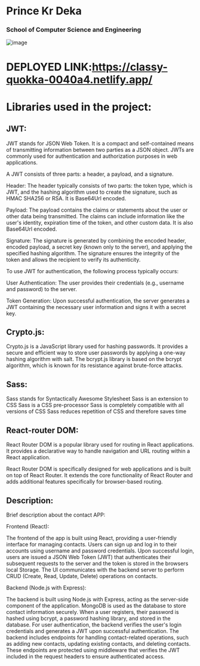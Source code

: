 # **Prince Kr Deka**                                                                                       

### School of Computer Science and Engineering

![image](https://github.com/xyzSHIvam/Terribly_Tiny_Tales_12015930/assets/116440760/6ec23bd3-3250-472a-aa34-1ed9d2597a1f)



# DEPLOYED LINK:https://classy-quokka-0040a4.netlify.app/


# **Libraries used in the project:**


## **JWT:** 

JWT stands for JSON Web Token. It is a compact and self-contained means of transmitting information between two parties as a JSON object. JWTs are commonly used for authentication and authorization purposes in web applications.

A JWT consists of three parts: a header, a payload, and a signature.

Header: The header typically consists of two parts: the token type, which is JWT, and the hashing algorithm used to create the signature, such as HMAC SHA256 or RSA. It is Base64Url encoded.

Payload: The payload contains the claims or statements about the user or other data being transmitted. The claims can include information like the user's identity, expiration time of the token, and other custom data. It is also Base64Url encoded.

Signature: The signature is generated by combining the encoded header, encoded payload, a secret key (known only to the server), and applying the specified hashing algorithm. The signature ensures the integrity of the token and allows the recipient to verify its authenticity.

To use JWT for authentication, the following process typically occurs:

User Authentication: The user provides their credentials (e.g., username and password) to the server.

Token Generation: Upon successful authentication, the server generates a JWT containing the necessary user information and signs it with a secret key.


## **Crypto.js:** 

Crypto.js is a JavaScript library used for hashing passwords. It provides a secure and efficient way to store user passwords by applying a one-way hashing algorithm with salt. The bcrypt.js library is based on the bcrypt algorithm, which is known for its resistance against brute-force attacks.

## **Sass:** 

Sass stands for Syntactically Awesome Stylesheet
Sass is an extension to CSS
Sass is a CSS pre-processor
Sass is completely compatible with all versions of CSS
Sass reduces repetition of CSS and therefore saves time

## **React-router DOM:** 

React Router DOM is a popular library used for routing in React applications. It provides a declarative way to handle navigation and URL routing within a React application.

React Router DOM is specifically designed for web applications and is built on top of React Router. It extends the core functionality of React Router and adds additional features specifically for browser-based routing.

## **Description:** 

Brief description about the contact APP:

Frontend (React):

The frontend of the app is built using React, providing a user-friendly interface for managing contacts.
Users can sign up and log in to their accounts using username and password credentials.
Upon successful login, users are issued a JSON Web Token (JWT) that authenticates their subsequent requests to the server and the token is stored in the browsers local Storage.
The UI communicates with the backend server to perform CRUD (Create, Read, Update, Delete) operations on contacts.

Backend (Node.js with Express):

The backend is built using Node.js with Express, acting as the server-side component of the application.
MongoDB is used as the database to store contact information securely.
When a user registers, their password is hashed using bcrypt, a password hashing library, and stored in the database.
For user authentication, the backend verifies the user's login credentials and generates a JWT upon successful authentication.
The backend includes endpoints for handling contact-related operations, such as adding new contacts, updating existing contacts, and deleting contacts.
These endpoints are protected using middleware that verifies the JWT included in the request headers to ensure authenticated access.

